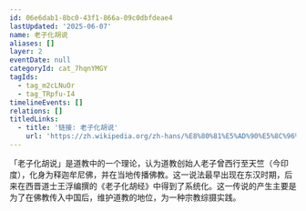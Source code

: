 ```yaml
---
id: 06e6dab1-8bc0-43f1-866a-09c0dbfdeae4
lastUpdated: '2025-06-07'
name: 老子化胡说
aliases: []
layer: 2
eventDate: null
categoryId: cat_7hqnYMGY
tagIds:
  - tag_m2cLNuOr
  - tag_TRpfu-I4
timelineEvents: []
relations: []
titledLinks:
  - title: '链接: 老子化胡说'
    url: 'https://zh.wikipedia.org/zh-hans/%E8%80%81%E5%AD%90%E5%8C%96%E8%83%A1'
---
```

「老子化胡说」是道教中的一个理论，认为道教创始人老子曾西行至天竺（今印度），化身为释迦牟尼佛，并在当地传播佛教。这一说法最早出现在东汉时期，后来在西晋道士王浮编撰的《老子化胡经》中得到了系统化。这一传说的产生主要是为了在佛教传入中国后，维护道教的地位，为一种宗教综摄实践。
